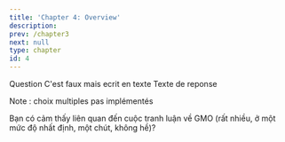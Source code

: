 ```yaml
---
title: 'Chapter 4: Overview'
description:
prev: /chapter3
next: null
type: chapter
id: 4
---
```


<exercise id="1" title="Presentation des diapos" type="slides">

<slides source="chapter1_01_introduction">
</slides>

</exercise>

<exercise id="2" title="Presentation des quiz">

Question
<choice id=5>
<opt text="Reponse A ">
C'est faux mais ecrit en texte
</opt>
<opt text="Reponse B" correct="true">
Texte de reponse
</opt>
<opt text="Reponse C">
</opt>
<opt text="Reponse D">
</opt>
<opt text="Reponse E">
</opt>
<opt text="Reponse F">
</opt>
</choice>

Note : choix multiples pas implémentés

Bạn có cảm thấy liên quan đến cuộc tranh luận về GMO (rất nhiều, ở một mức độ nhất định, một chút, không hề)?



</exercise>
